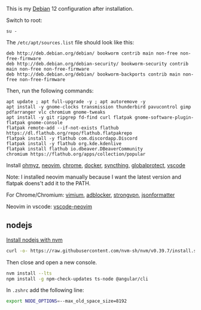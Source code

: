 This is my [Debian](https://distrowatch.com/table.php?distribution=debian) 12 configuration after installation.

Switch to root:
```
su -
```

The `/etc/apt/sources.list` file should look like this:

```
deb http://deb.debian.org/debian/ bookworm contrib main non-free non-free-firmware
deb http://deb.debian.org/debian-security/ bookworm-security contrib main non-free non-free-firmware
deb http://deb.debian.org/debian/ bookworm-backports contrib main non-free non-free-firmware
```

Then, run the following commands:

```
apt update ; apt full-upgrade -y ; apt autoremove -y
apt install -y gnome-clocks transmission thunderbird pavucontrol gimp pdfarranger vlc chromium gnome-tweaks 
apt install -y git ripgrep fd-find curl flatpak gnome-software-plugin-flatpak gnome-console
flatpak remote-add --if-not-exists flathub https://dl.flathub.org/repo/flathub.flatpakrepo
flatpak install -y flathub com.discordapp.Discord
flatpak install -y flathub org.kde.kdenlive
flatpak install flathub io.dbeaver.DBeaverCommunity
chromium https://flathub.org/apps/collection/popular
```

Install 
[ohmyz](https://ohmyz.sh/),
[neovim](https://neovim.io/),
[chrome](https://www.google.com/chrome/dr/download/), 
[docker](https://docs.docker.com/engine/install/debian/), 
[syncthing](https://syncthing.net/), 
[globalprotect](https://github.com/yuezk/GlobalProtect-openconnect), 
[vscode](https://code.visualstudio.com/)

Note: I installed neovim manually because I want the latest version and flatpak doens't add it to the PATH.

For Chrome/Chromium: 
[vimium](https://chromewebstore.google.com/detail/vimium/dbepggeogbaibhgnhhndojpepiihcmeb), 
[adblocker](https://chromewebstore.google.com/detail/adblocker-ultimate/ohahllgiabjaoigichmmfljhkcfikeof), 
[strongvpn](https://chromewebstore.google.com/detail/strongvpn-the-fastest-pro/ahcoedgggbhcdgmhhhhliafnbcifmdln), 
[jsonformatter](https://chromewebstore.google.com/detail/json-formatter/bcjindcccaagfpapjjmafapmmgkkhgoa)

Neovim in vscode:
[vscode-neovim](https://marketplace.visualstudio.com/items?itemName=asvetliakov.vscode-neovim) 

## nodejs

[Install nodejs with nvm](https://github.com/nvm-sh/nvm#install--update-script)

```bash
curl -o- https://raw.githubusercontent.com/nvm-sh/nvm/v0.39.7/install.sh | bash
```

Then close and open a new console.

```bash
nvm install --lts
npm install -g npm-check-updates ts-node @angular/cli
```


In `.zshrc` add the following line:
```bash
export NODE_OPTIONS=--max_old_space_size=8192
```


